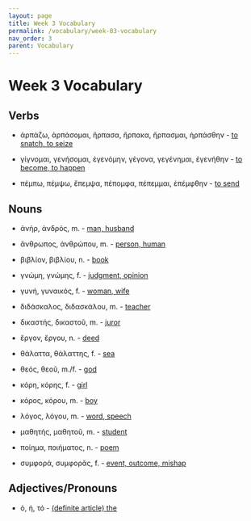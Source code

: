 ```yaml
---
layout: page
title: Week 3 Vocabulary
permalink: /vocabulary/week-03-vocabulary
nav_order: 3
parent: Vocabulary
---
```


# Week 3 Vocabulary

## Verbs

* ἁρπάζω, ἁρπάσομαι, ἥρπασα, ἥρπακα, ἥρπασμαι, ἡρπάσθην - [to snatch, to seize](https://logeion.uchicago.edu/ἁρπάζω)

* γίγνομαι, γενήσομαι, ἐγενόμην, γέγονα, γεγένημαι, ἐγενήθην - [to become, to happen](https://logeion.uchicago.edu/γίγνομαι)

* πέμπω, πέμψω, ἔπεμψα, πέπομφα, πέπεμμαι, ἐπέμφθην - [to send](https://logeion.uchicago.edu/πέμπω)

## Nouns

* ἀνήρ, ἀνδρός, m. - [man, husband](https://logeion.uchicago.edu/ἀνήρ)

* ἄνθρωπος, ἀνθρώπου, m. - [person, human](https://logeion.uchicago.edu/ἄνθρωπος)

* βιβλίον, βιβλίου, n. - [book](https://logeion.uchicago.edu/βιβλίον)

* γνώμη, γνώμης, f. - [judgment, opinion](https://logeion.uchicago.edu/γνώμη)

* γυνή, γυναικός, f. - [woman, wife](https://logeion.uchicago.edu/γυνή)

* διδάσκαλος, διδασκάλου, m. - [teacher](https://logeion.uchicago.edu/διδάσκαλος)

* δικαστής, δικαστοῦ, m. - [juror](https://logeion.uchicago.edu/δικαστής)

* ἔργον, ἔργου, n. - [deed](https://logeion.uchicago.edu/ἔργον)

* θάλαττα, θάλαττης, f. - [sea](https://logeion.uchicago.edu/θάλασσα)

* θεός, θεοῦ, m./f. - [god](https://logeion.uchicago.edu/θεός)

* κόρη, κόρης, f. - [girl](https://logeion.uchicago.edu/κόρη)

* κόρος, κόρου, m. - [boy](https://logeion.uchicago.edu/κόρος)

* λόγος, λόγου, m. - [word, speech](https://logeion.uchicago.edu/λόγος)

* μαθητής, μαθητοῦ, m. - [student](https://logeion.uchicago.edu/μαθητής)

* ποίημα, ποιήματος, n. - [poem](https://logeion.uchicago.edu/ποίημα)

* συμφορά, συμφορᾶς, f. - [event, outcome, mishap](https://logeion.uchicago.edu/συμφορά)

## Adjectives/Pronouns

* ὁ, ἡ, τό - [(definite article) the](https://logeion.uchicago.edu/ὁ)

